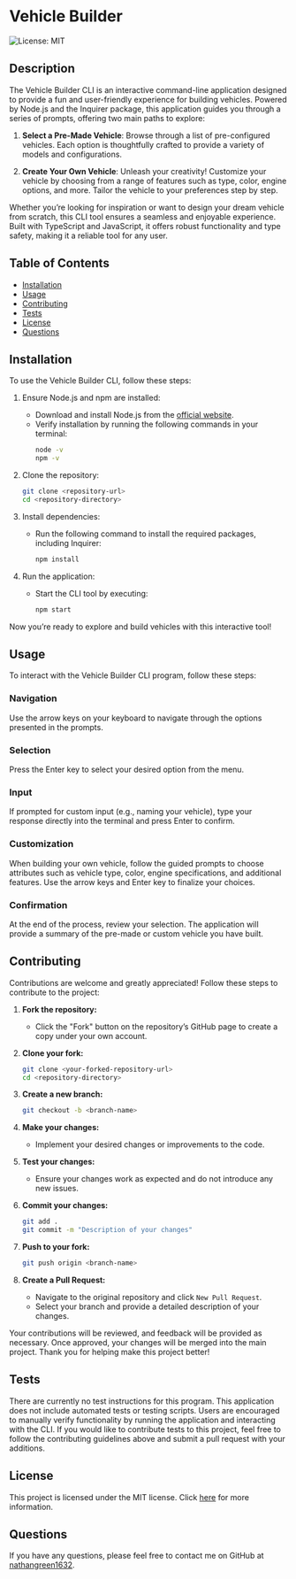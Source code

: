 # Vehicle Builder
![License: MIT](https://img.shields.io/badge/License-MIT-yellow.svg)

## Description

The Vehicle Builder CLI is an interactive command-line application designed to provide a fun and user-friendly experience for building vehicles. Powered by Node.js and the Inquirer package, this application guides you through a series of prompts, offering two main paths to explore:

1. **Select a Pre-Made Vehicle**: Browse through a list of pre-configured vehicles. Each option is thoughtfully crafted to provide a variety of models and configurations.

2. **Create Your Own Vehicle**: Unleash your creativity! Customize your vehicle by choosing from a range of features such as type, color, engine options, and more. Tailor the vehicle to your preferences step by step.

Whether you’re looking for inspiration or want to design your dream vehicle from scratch, this CLI tool ensures a seamless and enjoyable experience. Built with TypeScript and JavaScript, it offers robust functionality and type safety, making it a reliable tool for any user.

## Table of Contents
- [Installation](#installation)
- [Usage](#usage)
- [Contributing](#contributing)
- [Tests](#tests)
- [License](#license)
- [Questions](#questions)

## Installation

To use the Vehicle Builder CLI, follow these steps:

1. Ensure Node.js and npm are installed:
    - Download and install Node.js from the [official website](https://nodejs.org/).
    - Verify installation by running the following commands in your terminal:
      ```bash
      node -v
      npm -v
      ```

2. Clone the repository:
   ```bash
   git clone <repository-url>
   cd <repository-directory>
   ```

3. Install dependencies:
    - Run the following command to install the required packages, including Inquirer:
      ```bash
      npm install
      ```

4. Run the application:
    - Start the CLI tool by executing:
      ```bash
      npm start
      ```

Now you’re ready to explore and build vehicles with this interactive tool!

## Usage

To interact with the Vehicle Builder CLI program, follow these steps:

### Navigation
Use the arrow keys on your keyboard to navigate through the options presented in the prompts.

### Selection
Press the Enter key to select your desired option from the menu.

### Input
If prompted for custom input (e.g., naming your vehicle), type your response directly into the terminal and press Enter to confirm.

### Customization
When building your own vehicle, follow the guided prompts to choose attributes such as vehicle type, color, engine specifications, and additional features. Use the arrow keys and Enter key to finalize your choices.

### Confirmation
At the end of the process, review your selection. The application will provide a summary of the pre-made or custom vehicle you have built.

## Contributing

Contributions are welcome and greatly appreciated! Follow these steps to contribute to the project:

1. **Fork the repository:**
    - Click the "Fork" button on the repository’s GitHub page to create a copy under your own account.

2. **Clone your fork:**
   ```bash
   git clone <your-forked-repository-url>
   cd <repository-directory>
   ```

3. **Create a new branch:**
   ```bash
   git checkout -b <branch-name>
   ```

4. **Make your changes:**
    - Implement your desired changes or improvements to the code.

5. **Test your changes:**
    - Ensure your changes work as expected and do not introduce any new issues.

6. **Commit your changes:**
   ```bash
   git add .
   git commit -m "Description of your changes"
   ```

7. **Push to your fork:**
   ```bash
   git push origin <branch-name>
   ```

8. **Create a Pull Request:**
    - Navigate to the original repository and click `New Pull Request`.
    - Select your branch and provide a detailed description of your changes.

Your contributions will be reviewed, and feedback will be provided as necessary. Once approved, your changes will be merged into the main project. Thank you for helping make this project better!

## Tests

There are currently no test instructions for this program. This application does not include automated tests or testing scripts. Users are encouraged to manually verify functionality by running the application and interacting with the CLI. If you would like to contribute tests to this project, feel free to follow the contributing guidelines above and submit a pull request with your additions.

## License

This project is licensed under the MIT license. Click [here](https://opensource.org/licenses/MIT) for more information.

## Questions

If you have any questions, please feel free to contact me on GitHub at [nathangreen1632](https://github.com/nathangreen1632).

